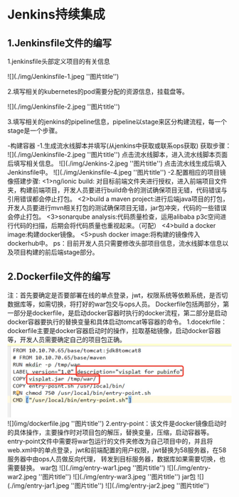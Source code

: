 # Jenkins持续集成
## 1.Jenkinsfile文件的编写
  1.jenkinsfile头部定义项目的有关信息

  ![](./img/Jenkinsfile-1.jpeg ''图片title'')

  2.填写相关的kubernetes的pod需要分配的资源信息，挂载盘等。

  ![](./img/Jenkinsfile-2.jpeg ''图片title'')

  3.填写相关的jenkins的pipeline信息，pipeline以stage来区分构建流程，每一个stage是一个步骤。

  -构建容器
  -1.生成流水线脚本并填写(从jenkins中获取或联系ops获取)
  获取步骤：
  ![](./img/Jenkinsfile-2.jpeg ''图片title'')
  点击流水线脚本，进入流水线脚本页面后填写相关信息。
  ![](./img/Jenkins-2.jpeg ''图片title'')
  点击流水线生成后填入Jenkinsfile中。
  ![](./img/Jenkinsfile-4.jpeg ''图片title'')
  -2.配置相应的项目镜像搭建步骤:
  <1>ng/ionic build: 对目标前端文件夹进行授权，进入前端项目文件夹，构建前端项目，开发人员要进行build命令的测试确保项目无错，代码错误与引用错误都会停止打包。
  <2>build a maven project:进行后端java项目的打包，开发人员要进行mvn相关打包的测试确保项目无错，jar包冲突，代码的一些错误会停止打包。
  <3>sonarqube analysis:代码质量检查，运用alibaba p3c空间进行代码的扫描，后期会将代码质量也重视起来。（可配）
  <4>build a docker image:构建docker镜像。
  <5>push docker image:将构建的镜像传入dockerhub中。
  ps：目前开发人员只需要修改头部项目信息，流水线脚本信息以及项目构建的前后端stage部分。
## 2.Dockerfile文件的编写
  注：首先要确定是否要部署在线的单点登录，jwt，权限系统等依赖系统，是否切数据库等，如需切换，将打好的war包交与ops人员。
  Dockerfile包括两部分，第一部分是dockerfile，是启动docker容器时执行的docker流程，第二部分是启动docker容器要执行的替换变量和具体启动tomcat等容器的命令。
  1.docekrfile：dockerfile主要是docker容器启动时的操作，拉取基础镜像，启动docker容器等，开发人员需要确定自己的项目包正确。
  <img src="img/dockerfile.jpg">
  ![](img/dockerfile.jpg ''图片title'')
  2.entry-point：该文件是docker镜像启动时的具体操作，主要操作时对项目包的解压，替换变量，压缩，启动容器等。
  entry-point文件中需要将war包运行的文件夹修改为自己项目中的，并且将web.xml中的单点登录，jwt和前端配置的用户权限，jwt替换为58服务器，在58服务器中由ops人员做反向代理，
  转发到目标服务器，数据库如果需要切换，也需要替换。
  war包
    ![](./img/entry-war1.jpeg ''图片title'')
    ![](./img/entry-war2.jpeg ''图片title'')
    ![](./img/entry-war3.jpeg ''图片title'')
  jar包
  ![](./img/entry-jar1.jpeg ''图片title'')
  ![](./img/entry-jar2.jpeg ''图片title'')

